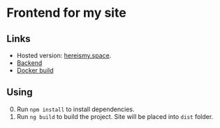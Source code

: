 # Frontend for my site

## Links

* Hosted version: [hereismy.space](https://hereismy.space).
* [Backend](https://github.com/dzen03/hereismy.space-backend.git)
* [Docker build](https://github.com/dzen03/hereismy.space.git)

## Using

0. Run `npm install` to install dependencies.
1. Run `ng build` to build the project. Site will be placed into `dist` folder.

